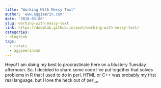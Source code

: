 ```yaml
---
title: "Working With Messy Text"
author: 'www.aggieerin.com'
date: '2018-03-06'
slug: working-with-messy-text
link: https://doomlab.github.io/post/working-with-messy-text/
categories:
- bloglink
tags:
  - rstats
  - aggieerincom
---
```


Heyo! I am doing my best to procrastinate here on a blustery Tuesday afternoon. So, I decided to share some code I've put together that solves problems in R that I used to do in perl. HTML or C++ was probably my first real language, but I love the heck out of perl[... <i class="fas fa-external-link-alt"></i>](https://doomlab.github.io/post/working-with-messy-text/)

